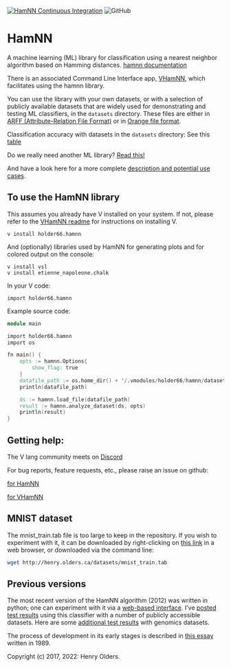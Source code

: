 [![HamNN Continuous Integration](https://github.com/holder66/hamnn/actions/workflows/HamNN%20Continuous%20Integration.yml/badge.svg)](https://github.com/holder66/hamnn/actions/workflows/HamNN%20Continuous%20Integration.yml)
![GitHub](https://img.shields.io/github/license/holder66/HamNN)
# HamNN

A machine learning (ML) library for classification using a nearest neighbor algorithm based on Hamming distances. [hamnn documentation](https://holder66.github.io)

There is an associated Command Line Interface app, [VHamNN](https://github.com/holder66/vhamnn), which facilitates using the hamnn library.

You can use the library with your own datasets, or with a selection of publicly available datasets that are widely used for demonstrating and testing ML classifiers, in the `datasets` directory. These files are either in [ARFF (Attribute-Relation File Format)](https://waikato.github.io/weka-wiki/formats_and_processing/arff_stable/) or in [Orange file format](https://orange3.readthedocs.io/projects/orange-data-mining-library/en/latest/reference/data.io.html).

Classification accuracy with datasets in the `datasets` directory:
See this [table](http://henry.olders.ca/datasets/datasets%20for%20vhamnn.numbers.pdf)

Do we really need another ML library? [Read this!](https://github.com/holder66/vhamnn/blob/master/AI_for_rest_of_us.md)

And have a look here for a more complete [description and potential use cases](https://github.com/holder66/vhamnn/blob/master/description.md). 

## To use the HamNN library

This assumes you already have V installed on your system. If not, please refer to the [VHamNN readme](https://github.com/holder66/vhamnn) for instructions on installing V.
```
v install holder66.hamnn
```
And (optionally) libraries used by HamNN for generating plots and for colored output on the console:
```
v install vsl
v install etienne_napoleone.chalk
```
In your V code:
```
import holder66.hamnn
```
Example source code:
```v
module main

import holder66.hamnn
import os

fn main() {
    opts := hamnn.Options{
        show_flag: true
    }
    datafile_path := os.home_dir() + '/.vmodules/holder66/hamnn/datasets/iris.tab'
    println(datafile_path)

    ds := hamnn.load_file(datafile_path)
    result := hamnn.analyze_dataset(ds, opts)
    println(result)
}
```

## Getting help:
The V lang community meets on [Discord](https://discord.gg/vlang)

For bug reports, feature requests, etc., please raise an issue on github:

[for HamNN](https://github.com/holder66/hamnn)

[for VHamNN](https://github.com/holder66/vhamnn)

## MNIST dataset
The mnist_train.tab file is too large to keep in the repository. If you wish to experiment with it, it can be downloaded by right-clicking on [this link](http://henry.olders.ca/datasets/mnist_train.tab) in a web browser, or downloaded via the command line:
```sh
wget http://henry.olders.ca/datasets/mnist_train.tab
```

## Previous versions
The most recent version of the HamNN algorithm (2012) was written in python; one can experiment with it via a [web-based interface](http://hammingnn.olders.ca). I’ve [posted test results](https://henry.olders.ca/wordpress/?p=613) using this classifier with a number of publicly accessible datasets. Here are some [additional test results](https://henry.olders.ca/wordpress/?p=381) with genomics datasets.

The process of development in its early stages is described in [this essay](https://henry.olders.ca/wordpress/?p=731) written in 1989.



Copyright (c) 2017, 2022: Henry Olders.
